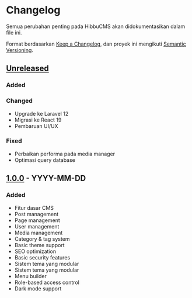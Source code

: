 # Changelog

Semua perubahan penting pada HibbuCMS akan didokumentasikan dalam file ini.

Format berdasarkan [Keep a Changelog](https://keepachangelog.com/en/1.0.0/),
dan proyek ini mengikuti [Semantic Versioning](https://semver.org/spec/v2.0.0.html).

## [Unreleased]

### Added


### Changed
- Upgrade ke Laravel 12
- Migrasi ke React 19
- Pembaruan UI/UX

### Fixed
- Perbaikan performa pada media manager
- Optimasi query database

## [1.0.0] - YYYY-MM-DD

### Added
- Fitur dasar CMS
- Post management
- Page management
- User management
- Media management
- Category & tag system
- Basic theme support
- SEO optimization
- Basic security features
- Sistem tema yang modular
- Sistem tema yang modular
- Menu builder
- Role-based access control
- Dark mode support

[unreleased]: https://github.com/username/hibbucms/compare/v1.0.0...HEAD
[1.0.0]: https://github.com/username/hibbucms/releases/tag/v1.0.0 

